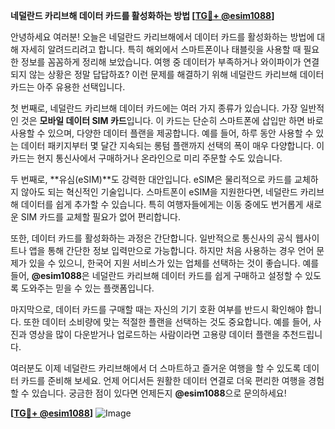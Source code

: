 **네덜란드 카리브해 데이터 카드를 활성화하는 방법 [[TG💪+ @esim1088](https://t.me/s/esim1088)]**

안녕하세요 여러분! 오늘은 네덜란드 카리브해에서 데이터 카드를 활성화하는 방법에 대해 자세히 알려드리려고 합니다. 특히 해외에서 스마트폰이나 태블릿을 사용할 때 필요한 정보를 꼼꼼하게 정리해 보았습니다. 여행 중 데이터가 부족하거나 와이파이가 연결되지 않는 상황은 정말 답답하죠? 이런 문제를 해결하기 위해 네덜란드 카리브해 데이터 카드는 아주 유용한 선택입니다.

첫 번째로, 네덜란드 카리브해 데이터 카드에는 여러 가지 종류가 있습니다. 가장 일반적인 것은 **모바일 데이터 SIM 카드**입니다. 이 카드는 단순히 스마트폰에 삽입만 하면 바로 사용할 수 있으며, 다양한 데이터 플랜을 제공합니다. 예를 들어, 하루 동안 사용할 수 있는 데이터 패키지부터 몇 달간 지속되는 롱텀 플랜까지 선택의 폭이 매우 다양합니다. 이 카드는 현지 통신사에서 구매하거나 온라인으로 미리 주문할 수도 있습니다.

두 번째로, **유심(eSIM)**도 강력한 대안입니다. eSIM은 물리적으로 카드를 교체하지 않아도 되는 혁신적인 기술입니다. 스마트폰이 eSIM을 지원한다면, 네덜란드 카리브해 데이터를 쉽게 추가할 수 있습니다. 특히 여행자들에게는 이동 중에도 번거롭게 새로운 SIM 카드를 교체할 필요가 없어 편리합니다.

또한, 데이터 카드를 활성화하는 과정은 간단합니다. 일반적으로 통신사의 공식 웹사이트나 앱을 통해 간단한 정보 입력만으로 가능합니다. 하지만 처음 사용하는 경우 언어 문제가 있을 수 있으니, 한국어 지원 서비스가 있는 업체를 선택하는 것이 좋습니다. 예를 들어, **@esim1088**은 네덜란드 카리브해 데이터 카드를 쉽게 구매하고 설정할 수 있도록 도와주는 믿을 수 있는 플랫폼입니다.

마지막으로, 데이터 카드를 구매할 때는 자신의 기기 호환 여부를 반드시 확인해야 합니다. 또한 데이터 소비량에 맞는 적절한 플랜을 선택하는 것도 중요합니다. 예를 들어, 사진과 영상을 많이 다운받거나 업로드하는 사람이라면 고용량 데이터 플랜을 추천드립니다.

여러분도 이제 네덜란드 카리브해에서 더 스마트하고 즐거운 여행을 할 수 있도록 데이터 카드를 준비해 보세요. 언제 어디서든 원활한 데이터 연결로 더욱 편리한 여행을 경험할 수 있습니다. 궁금한 점이 있다면 언제든지 **@esim1088**으로 문의하세요!

**[[TG💪+ @esim1088](https://t.me/s/esim1088)]**
![Image](https://i.postimg.cc/Y0z9fWf4/image.png)